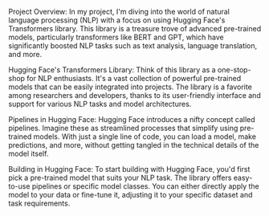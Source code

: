 Project Overview:
In my project, I'm diving into the world of natural language processing (NLP) with a focus on using Hugging Face's Transformers library. This library is a treasure trove of advanced pre-trained models, particularly transformers like BERT and GPT, which have significantly boosted NLP tasks such as text analysis, language translation, and more.

Hugging Face's Transformers Library:
Think of this library as a one-stop-shop for NLP enthusiasts. It's a vast collection of powerful pre-trained models that can be easily integrated into projects. The library is a favorite among researchers and developers, thanks to its user-friendly interface and support for various NLP tasks and model architectures.

Pipelines in Hugging Face:
Hugging Face introduces a nifty concept called pipelines. Imagine these as streamlined processes that simplify using pre-trained models. With just a single line of code, you can load a model, make predictions, and more, without getting tangled in the technical details of the model itself.

Building in Hugging Face:
To start building with Hugging Face, you'd first pick a pre-trained model that suits your NLP task. The library offers easy-to-use pipelines or specific model classes. You can either directly apply the model to your data or fine-tune it, adjusting it to your specific dataset and task requirements.
